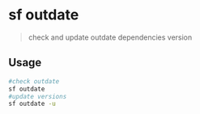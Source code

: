 # sf outdate

> check and update outdate dependencies version

## Usage

```sh
#check outdate
sf outdate 
#update versions
sf outdate -u
```
